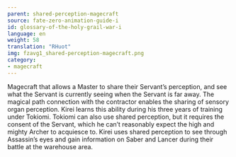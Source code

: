 ```yaml
---
parent: shared-perception-magecraft
source: fate-zero-animation-guide-i
id: glossary-of-the-holy-grail-war-i
language: en
weight: 58
translation: "RHuot"
img: fzavg1_shared-perception-magecraft.png
category:
- magecraft
---
```


Magecraft that allows a Master to share their Servant’s perception, and see what the Servant is currently seeing when the Servant is far away. The magical path connection with the contractor enables the sharing of sensory organ perception. Kirei learns this ability during his three years of training under Tokiomi. Tokiomi can also use shared perception, but it requires the consent of the Servant, which he can’t reasonably expect the high and mighty Archer to acquiesce to. Kirei uses shared perception to see through Assassin’s eyes and gain information on Saber and Lancer during their battle at the warehouse area.
